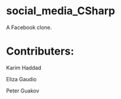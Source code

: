 # social_media_CSharp
A Facebook clone.

# Contributers:

Karim Haddad

Eliza Gaudio

Peter Guakov


